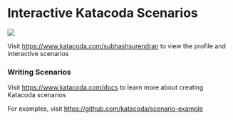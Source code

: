 # Interactive Katacoda Scenarios

[![](http://shields.katacoda.com/katacoda/subhashsurendran/count.svg)](https://www.katacoda.com/subhashsurendran "Get your profile on Katacoda.com")

Visit https://www.katacoda.com/subhashsurendran to view the profile and interactive scenarios

### Writing Scenarios
Visit https://www.katacoda.com/docs to learn more about creating Katacoda scenarios

For examples, visit https://github.com/katacoda/scenario-example
